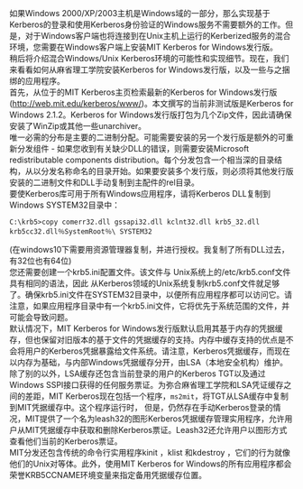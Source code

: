 如果Windows 2000/XP/2003主机是Windows域的一部分，那么实现基于Kerberos的登录和使用Kerberos身份验证的Windows服务不需要额外的工作。但是，对于Windows客户端也将连接到在Unix主机上运行的Kerberized服务的混合环境，您需要在Windows客户端上安装MIT Kerberos for Windows发行版。  
稍后将介绍混合Windows/Unix Kerberos环境的可能性和实现细节。现在，我们来看看如何从麻省理工学院安装Kerberos for Windows发行版，以及一些与之捆绑的应用程序。  
首先，从位于的MIT Kerberos主页检索最新的Kerberos for Windows发行版
(http://web.mit.edu/kerberos/www/)。本文撰写的当前非测试版是Kerberos for Windows 2.1.2。Kerberos for Windows发行版打包为几个Zip文件，因此请确保安装了WinZip或其他一些unarchiver。  
唯一必需的分布是主要的二进制分配。可能需要安装的另一个发行版是额外的可重新分发组件 - 如果您收到有关缺少DLL的错误，则需要安装Microsoft redistributable components distribution。每个分发包含一个相当深的目录结构，从以分发名称命名的目录开始。如果要安装多个发行版，则必须将其他发行版安装的二进制文件和DLL手动复制到主配件的rel目录。  
要使Kerberos库可用于所有Windows应用程序，请将Kerberos DLL复制到Windows SYSTEM32目录中：
```
C:\krb5>copy comerr32.dll gssapi32.dll kclnt32.dll krb5_32.dll krb5cc32.dll％SystemRoot％\ SYSTEM32
```
(在windows10下需要用资源管理器复制，并进行授权。我复制了所有DLL过去，有32位也有64位)  
您还需要创建一个krb5.ini配置文件。该文件与 Unix系统上的/etc/krb5.conf文件具有相同的语法，因此 从Kerberos领域的Unix系统复制krb5.conf文件就足够了。确保krb5.ini文件在SYSTEM32目录中，以便所有应用程序都可以访问它。请注意，如果应用程序目录中有一个krb5.ini文件，它将优先于系统范围的文件，并可能会导致问题。  
默认情况下，MIT Kerberos for Windows发行版默认启用其基于内存的凭据缓存，但也保留对旧版本的基于文​​件的凭据缓存的支持。内存中缓存支持的优点是不会将用户的Kerberos凭据暴露给文件系统。请注意，Kerberos凭据缓存，而现在以内存为基础，与内部Windows凭据缓存分开，由LSA（本地安全机构）维护。除了别的以外，LSA缓存还包含当前登录的用户的Kerberos TGT以及通过Windows SSPI接口获得的任何服务票证。为弥合麻省理工学院和LSA凭证缓存之间的差距，MIT Kerberos现在包括一个程序，`ms2mit`，将TGT从LSA缓存中复制到MIT凭据缓存中。这个程序运行时，
但是，仍然存在手动Kerberos登录的情况，MIT提供了一个名为leash32的图形Kerberos凭据缓存管理实用程序，允许用户从MIT凭据缓存中获取和删除Kerberos票证。Leash32还允许用户以图形方式查看他们当前的Kerberos票证。  
MIT分发还包含传统的命令行实用程序kinit ，klist 和kdestroy ，它们的行为就像他们的Unix对等体。此外，使用MIT Kerberos for Windows的所有应用程序都会荣誉KRB5CCNAME环境变量来指定备用凭据缓存位置。